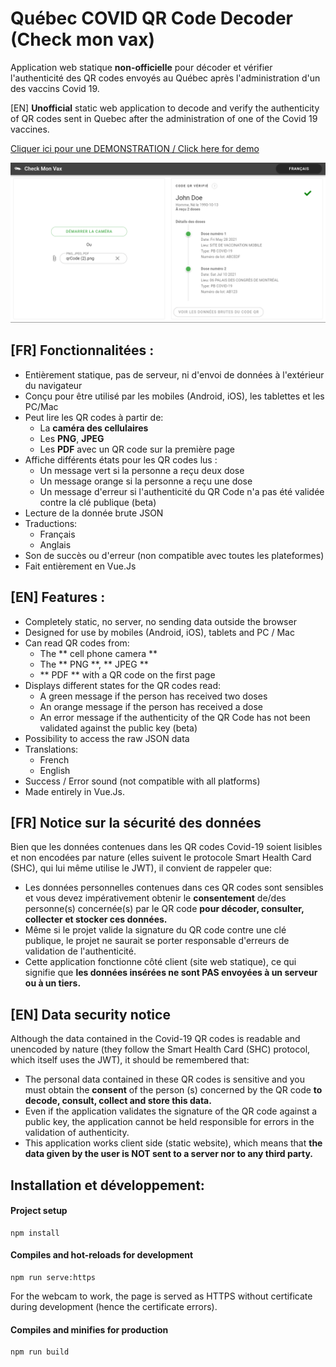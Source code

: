 # Québec COVID QR Code Decoder (Check mon vax)

Application web statique **non-officielle** pour décoder et vérifier l'authenticité des QR codes envoyés au Québec après l'administration d'un des vaccins Covid 19.

[EN]  **Unofficial** static web application to decode and verify the authenticity of QR codes sent in Quebec after the administration of one of the Covid 19 vaccines.

[Cliquer ici pour une DEMONSTRATION / Click here for demo](https://www.checkmonvax.net)

![Demo](doc/johnDoeVax.png)

## [FR] Fonctionnalitées :

- Entièrement statique, pas de serveur, ni d'envoi de données à l'extérieur du navigateur
- Conçu pour être utilisé par les mobiles (Android, iOS), les tablettes et les PC/Mac
- Peut lire les QR codes à partir de:
	- La **caméra des cellulaires**
	- Les **PNG**, **JPEG**
	- Les **PDF** avec un QR code sur la première page
- Affiche différents états pour les QR codes lus :
	- Un message vert si la personne a reçu deux dose
	- Un message orange si la personne a reçu une dose
	- Un message d'erreur si l'authenticité du QR Code n'a pas été validée contre la clé publique (beta)
- Lecture de la donnée brute JSON
- Traductions:
	- Français
	- Anglais
- Son de succès ou d'erreur (non compatible avec toutes les plateformes)
- Fait entièrement en Vue.Js

## [EN] Features :

- Completely static, no server, no sending data outside the browser
- Designed for use by mobiles (Android, iOS), tablets and PC / Mac
- Can read QR codes from:
	- The ** cell phone camera **
	- The ** PNG **, ** JPEG **
	- ** PDF ** with a QR code on the first page
- Displays different states for the QR codes read:
	- A green message if the person has received two doses
	- An orange message if the person has received a dose
	- An error message if the authenticity of the QR Code has not been validated against the public key (beta)
- Possibility to access the raw JSON data
- Translations:
	- French
	- English
- Success / Error sound (not compatible with all platforms)
- Made entirely in Vue.Js.


## [FR] Notice sur la sécurité des données

Bien que les données contenues dans les QR codes Covid-19 soient lisibles et non encodées par nature (elles suivent le protocole Smart Health Card (SHC), qui lui même utilise le JWT), il convient de rappeler que:

- Les données personnelles contenues dans ces QR codes sont sensibles et vous devez impérativement obtenir le **consentement** de/des personne(s) concernée(s) par le QR code **pour décoder, consulter, collecter et stocker ces données.**
- Même si le projet valide la signature du QR code contre une clé publique, le projet ne saurait se porter responsable d'erreurs de validation de l'authenticité.
- Cette application fonctionne côté client (site web statique), ce qui signifie que **les données insérées ne sont PAS envoyées à un serveur ou à un tiers.**

## [EN] Data security notice

Although the data contained in the Covid-19 QR codes is readable and unencoded by nature (they follow the Smart Health Card (SHC) protocol, which itself uses the JWT), it should be remembered that:

- The personal data contained in these QR codes is sensitive and you must obtain the **consent** of the person (s) concerned by the QR code **to decode, consult, collect and store this data.**
- Even if the application validates the signature of the QR code against a public key, the application cannot be held responsible for errors in the validation of authenticity.
- This application works client side (static website), which means that **the data given by the user is NOT sent to a server nor to any third party.**

## Installation et développement:
#### Project setup
```
npm install
```

#### Compiles and hot-reloads for development
```
npm run serve:https
```
For the webcam to work, the page is served as HTTPS without certificate during development (hence the certificate errors).

#### Compiles and minifies for production
```
npm run build
```